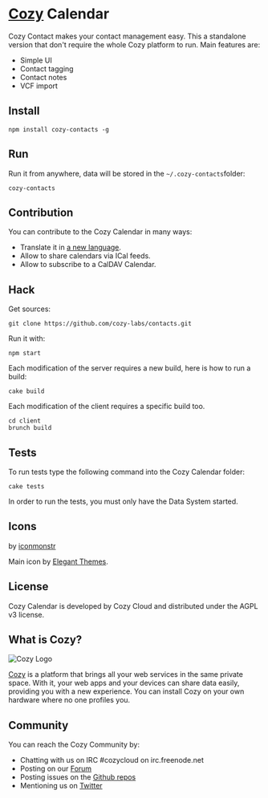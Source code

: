 # [Cozy](http://cozy.io) Calendar

Cozy Contact makes your contact management easy. This a standalone version that
don't require the whole Cozy platform to run. Main features are: 

* Simple UI
* Contact tagging
* Contact notes
* VCF import

## Install

    npm install cozy-contacts -g

## Run

Run it from anywhere, data will be stored in the `~/.cozy-contacts`folder:

    cozy-contacts


## Contribution

You can contribute to the Cozy Calendar in many ways:

* Translate it in [a new language](https://github.com/cozy/cozy-contacts/tree/master/client/app/locales).
* Allow to share calendars via ICal feeds.
* Allow to subscribe to a CalDAV Calendar.

## Hack

Get sources:

    git clone https://github.com/cozy-labs/contacts.git

Run it with:

    npm start

Each modification of the server requires a new build, here is how to run a
build:

    cake build

Each modification of the client requires a specific build too.

    cd client
    brunch build

## Tests

To run tests type the following command into the Cozy Calendar folder:

    cake tests

In order to run the tests, you must only have the Data System started.

## Icons

by [iconmonstr](http://iconmonstr.com/)

Main icon by [Elegant Themes](http://www.elegantthemes.com/blog/freebie-of-the-week/beautiful-flat-icons-for-free).

## License

Cozy Calendar is developed by Cozy Cloud and distributed under the AGPL v3 license.

## What is Cozy?

![Cozy Logo](https://raw.github.com/mycozycloud/cozy-setup/gh-pages/assets/images/happycloud.png)

[Cozy](http://cozy.io) is a platform that brings all your web services in the
same private space.  With it, your web apps and your devices can share data
easily, providing you with a new experience. You can install Cozy on your own
hardware where no one profiles you.

## Community

You can reach the Cozy Community by:

* Chatting with us on IRC #cozycloud on irc.freenode.net
* Posting on our [Forum](https://forum.cozy.io/)
* Posting issues on the [Github repos](https://github.com/cozy/)
* Mentioning us on [Twitter](http://twitter.com/mycozycloud)

